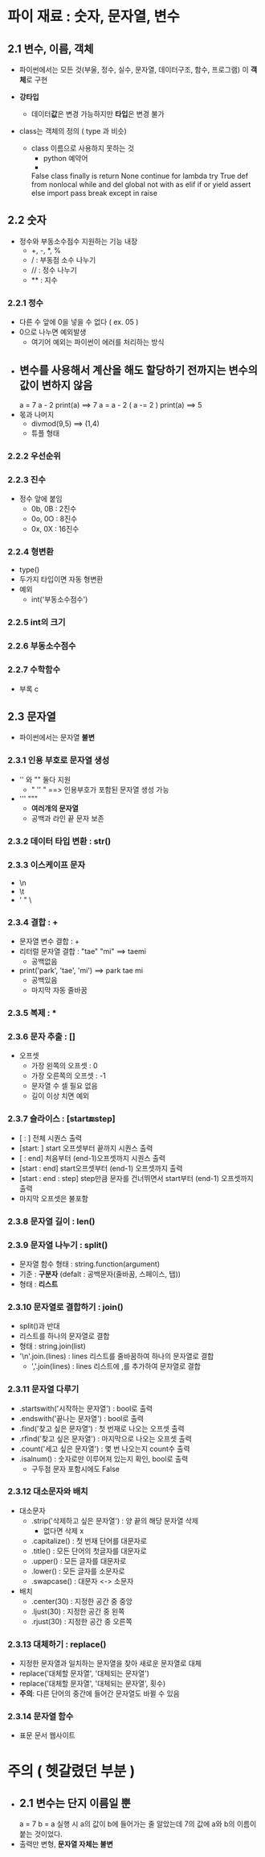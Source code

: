 # 파이 재료 : 숫자, 문자열, 변수

## 2.1 변수, 이름, 객체

- 파이썬에서는 모든 것(부울, 정수, 실수, 문자열, 데이터구조, 함수,         프로그램) 이 **객체**로 구현

- **강타입**
    * 데이터**값**은 변경 가능하지만 **타입**은 변경 불가

- class는 객체의 정의 ( type 과 비슷)
    - class 이름으로 사용하지 못하는 것
        - python 예약어
        - 
        False   class     finally     is         return
        None    continue  for         lambda     try
        True    def       from        nonlocal   while
        and     del       global      not        with
        as      elif      if          or         yield
        assert  else      import      pass
        break   except    in          raise

## 2.2 숫자

- 정수와 부동소수점수 지원하는 기능 내장
    - +, -, *, %
    - /  : 부동점 소수 나누기
    - // : 정수 나누기
    - ** : 지수 

### 2.2.1 정수

- 다른 수 앞에 0을 넣을 수 없다 ( ex. 05 )
- 0으로 나누면 예외발생 
    - 여기어 예외는 파이썬이 에러를 처리하는 방식
- 변수를 사용해서 계산을 해도 할당하기 전까지는 변수의 값이 변하지 않음
    -
    a = 7
    a - 2
    print(a) ==> 7
    a = a - 2  ( a -= 2 )
    print(a) ==> 5
- 몫과 나머지
    - divmod(9,5) ==> (1,4)
    - 튜플 형태

### 2.2.2 우선순위
### 2.2.3 진수

- 정수 앞에 붙임
    - 0b, 0B : 2진수
    - 0o, 0O : 8진수
    - 0x, 0X : 16진수

### 2.2.4 형변환

- type()
- 두가지 타입이면 자동 형변환
- 예외
    - int('부동소수점수')

### 2.2.5 int의 크기
### 2.2.6 부동소수점수
### 2.2.7 수학함수
- 부록 c

## 2.3 문자열

- 파이썬에서는 문자열 **불변**

### 2.3.1 인용 부호로 문자열 생성

- '' 와 "" 둘다 지원
    - " '' " ==> 인용부호가 포함된 문자열 생성 가능
- ''' """
    - **여러개의 문자열**
    - 공백과 라인 끝 문자 보존

### 2.3.2 데이터 타입 변환 : str()
### 2.3.3 이스케이프 문자 
- \n
- \t
- \' \" \\

### 2.3.4 결합 : +

- 문자열 변수 결합 : +
- 리터럴 문자열 결합 : "tae" "mi" ==> taemi
    - 공백없음
- print('park', 'tae', 'mi') ==> park tae mi
    - 공백있음
    - 마지막 자동 줄바꿈

### 2.3.5 복제 : *
### 2.3.6 문자 추출 : []

- 오프셋
    - 가장 왼쪽의 오프셋 : 0
    - 가장 오른쪽의 오프셋 : -1
    - 문자열 수 셀 필요 없음
    - 길이 이상 치면 예외

### 2.3.7 슬라이스 : [start:end:step]

- [ : ] 전체 시퀀스 출력
- [start: ] start 오프셋부터 끝까지 시퀀스 출력
- [ : end] 처음부터 (end-1)오프셋까지 시퀀스 출력
- [start : end] start오프셋부터 (end-1) 오프셋까지 출력
- [start : end : step] step만큼 문자를 건너뛰면서 
  start부터 (end-1) 오프셋까지 출력
- 마지막 오프셋은 불포함

### 2.3.8 문자열 길이 : len()
### 2.3.9  문자열 나누기 : split()

- 문자열 함수 형태 : string.function(argument)
- 기준 : **구분자** (defalt : 공백문자(줄바꿈, 스페이스, 탭))
- 형태 : **리스트**

### 2.3.10 문자열로 결합하기 : join()

- split()과 반대
- 리스트를 하나의 문자열로 결합
- 형태 : string.join(list)
- '\n'.join.(lines) : lines 리스트를 줄바꿈하여 하나의 문자열로 결합
    - ','.join(lines) : lines 리스트에 ,를 추가하여 문자열로 결합

### 2.3.11 문자열 다루기

- .startswith('시작하는 문자열') : bool로 출력
- .endswith('끝나는 문자열') : bool로 출력
- .find('찾고 싶은 문자열') : 첫 번재로 나오는 오프셋 출력
- .rfind('찾고 싶은 문자열') : 마지막으로 나오는 오프셋 출력
- .count('세고 싶은 문자열') : 몇 번 나오는지 count수 출력
- .isalnum() : 숫자로만 이루어져 있는지 확인,  bool로 출력
    - 구두점 문자 포함시에도 False

### 2.3.12 대소문자와 배치
- 대소문자 
    - .strip('삭제하고 싶은 문자열') : 양 끝의 해당 문자열 삭제
        - 없다면 삭제 x
    - .capitalize() : 첫 번재 단어를 대문자로
    - .title() : 모든 단어의 첫글자를 대문자로
    - .upper() : 모든 글자를 대문자로
    - .lower() : 모든 글자를 소문자로
    - .swapcase() : 대문자 <-> 소문자
- 배치
    - .center(30) : 지정한 공간 중 중앙
    - .ljust(30) : 지정한 공간 중 왼쪽
    - .rjust(30) : 지정한 공간 중 오른쪽

### 2.3.13 대체하기 : replace()

- 지정한 문자열과 일치하는 문자열을 찾아 새로운 문자열로 대체
- replace('대체할 문자열', '대체되는 문자열')
- replace('대체할 문자열', '대체되는 문자열', 횟수)
- **주의**: 다른 단어의 중간에 들어간 문자열도 바뀔 수 있음

### 2.3.14 문자열 함수
- 표문 문서 웹사이트


# 주의 ( 헷갈렸던 부분 )
- 2.1 변수는 단지 이름일 뿐 
    - 
    a = 7
    b = a
    실행 시 a의 값이 b에 들어가는 줄 알았는데 7의 값에 a와 b의 이름이 붙는 것이었다. 
- 출력만 변형, **문자열 자체는 불변**



